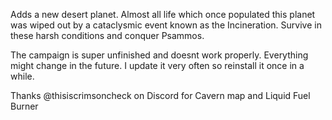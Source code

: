 Adds a new desert planet. Almost all life which once populated this planet was wiped out by a cataclysmic event known as the Incineration. Survive in these harsh conditions and conquer Psammos.

The campaign is super unfinished and doesnt work properly. Everything might change in the future. I update it very often so reinstall it once in a while.

Thanks @thisiscrimsoncheck on Discord for Cavern map and Liquid Fuel Burner